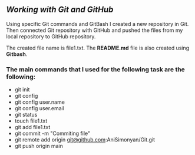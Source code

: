 
## ***Working with Git and GitHub*** 

Using specific Git commands and GitBash I created a new repository in Git. Then connected 
Git repository with GitHub and pushed the files from my local repository to GitHub 
repository. 

The created file name is file1.txt. The **README.md** file is also created using **Gitbash**.

### **The main commands that I used for the following task are the following:**

- git init
- git config
- git config user.name
- git config user.email
- git status
- touch file1.txt
- git add file1.txt
- git commit -m "Commiting file"
- git remote add origin git@github.com:AniSimonyan/Git.git
- git push origin main
